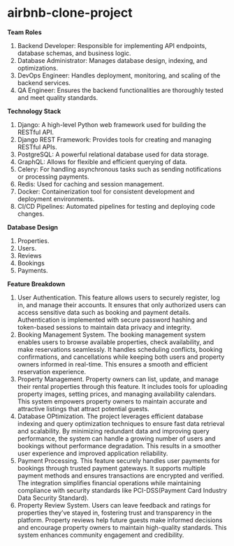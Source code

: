 # airbnb-clone-project

**Team Roles**
1. Backend Developer: Responsible for implementing API endpoints, database schemas, and business logic.
2. Database Administrator: Manages database design, indexing, and optimizations.
3. DevOps Engineer: Handles deployment, monitoring, and scaling of the backend services.
4. QA Engineer: Ensures the backend functionalities are thoroughly tested and meet quality standards.

**Technology Stack**
1. Django: A high-level Python web framework used for building the RESTful API.
2. Django REST Framework: Provides tools for creating and managing RESTful APIs.
3. PostgreSQL: A powerful relational database used for data storage.
4. GraphQL: Allows for flexible and efficient querying of data.
5. Celery: For handling asynchronous tasks such as sending notifications or processing payments.
6. Redis: Used for caching and session management.
7. Docker: Containerization tool for consistent development and deployment environments.
8. CI/CD Pipelines: Automated pipelines for testing and deploying code changes.

**Database Design**
1. Properties.
2. Users.
3. Reviews
4. Bookings
5. Payments.

**Feature Breakdown**
1. User Authentication. This feature allows users to securely register, log in, and manage their accounts. It ensures that only authorized users can access sensitive data such as booking and payment details. Authentication is implemented with secure password hashing and token-based sessions to maintain data privacy and integrity.
2. Booking Management System. The booking management system enables users to browse available properties, check availability, and make reservations seamlessly. It handles scheduling conflicts, booking confirmations, and cancellations while keeping both users and property owners informed in real-time. This ensures a smooth and efficient reservation experience.
3. Property Management. Property owners can list, update, and manage their rental properties through this feature. It includes tools for uploading property images, setting prices, and managing availability calendars. This system empowers property owners to maintain accurate and attractive listings that attract potential guests.
4. Database OPtimization. The project leverages efficient database indexing and query optimization techniques to ensure fast data retrieval and scalability. By minimizing redundant data and improving query performance, the system can handle a growing number of users and bookings without performance degradation. This results in a smoother user experience and improved application reliability.
5. Payment Processing. This feature securely handles user payments for bookings through trusted payment gateways. It supports multiple payment methods and ensures transactions are encrypted and verified. The integration simplifies financial operations while maintaining compliance with security standards like PCI-DSS(Payment Card Industry Data Security Standard).
6. Property Review System. Users can leave feedback and ratings for properties they’ve stayed in, fostering trust and transparency in the platform. Property reviews help future guests make informed decisions and encourage property owners to maintain high-quality standards. This system enhances community engagement and credibility.


